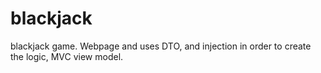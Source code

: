 # blackjack
blackjack game. Webpage and uses DTO, and injection in order to create the logic, MVC view model.
